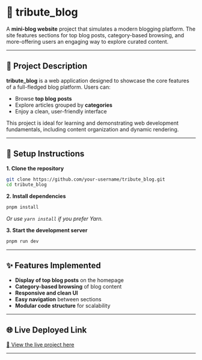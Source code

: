 # 📝 tribute_blog

A **mini-blog website** project that simulates a modern blogging platform. The site features sections for top blog posts, category-based browsing, and more-offering users an engaging way to explore curated content.

---

## 📖 Project Description

**tribute_blog** is a web application designed to showcase the core features of a full-fledged blog platform. Users can:
- Browse **top blog posts**
- Explore articles grouped by **categories**
- Enjoy a clean, user-friendly interface

This project is ideal for learning and demonstrating web development fundamentals, including content organization and dynamic rendering.

---

## 🚀 Setup Instructions

**1. Clone the repository**
```bash
git clone https://github.com/your-username/tribute_blog.git
cd tribute_blog
```

**2. Install dependencies**
```bash
pnpm install
```
*Or use `yarn install` if you prefer Yarn.*

**3. Start the development server**
```bash
pnpm run dev
```

---

## ✨ Features Implemented

- **Display of top blog posts** on the homepage
- **Category-based browsing** of blog content
- **Responsive and clean UI**
- **Easy navigation** between sections
- **Modular code structure** for scalability

---
## 🌐 Live Deployed Link

[🔗 View the live project here](https://tribute-blog-sand.vercel.app/)

---